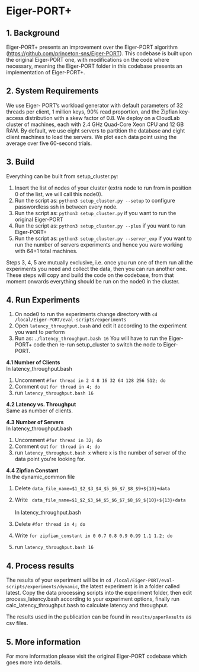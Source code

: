 # Eiger-PORT+
## 1. Background
Eiger-PORT+ presents an improvement over the Eiger-PORT algorithm (https://github.com/princeton-sns/Eiger-PORT). This codebase is built upon the original Eiger-PORT one, with modifications on the code where necessary, meaning the Eiger-PORT folder in this codebase presents an implementation of Eiger-PORT+.

## 2. System Requirements
We use Eiger- PORT’s workload generator with default parameters of 32 threads per client, 1 million keys, 90% read proportion, and the Zipfian key-access distribution with a skew factor of 0.8. We deploy on a CloudLab cluster of machines, each with 2.4 GHz Quad-Core Xeon CPU and 12 GB RAM. By default, we use eight servers to partition the database and eight client machines to load the servers. We plot each data point using the average over five 60-second trials.
## 3. Build
Everything can be built from setup_cluster.py:
 1. Insert the list of nodes of your cluster (extra node to run from in position 0 of the list, we 
 will call this node0). 
 2. Run the script as: ```python3 setup_cluster.py --setup``` to configure passwordless ssh in between every node.
  3. Run the script as:  ```python3 setup_cluster.py``` if you want to run the original Eiger-PORT
  4. Run the script as:  ```python3 setup_cluster.py --plus``` if you want to run Eiger-PORT+
  5. Run the script as:  ```python3 setup_cluster.py --server_exp``` if you want to run the number of servers experiments and hence you ware working with 64+1 total machines.

Steps 3, 4, 5 are mutually exclusive, i.e. once you run one of them run all the experiments you need and collect the data, then you can run another one. These steps will copy and build the code on the codebase, from that moment onwards everything should be run on the node0 in the cluster.

## 4. Run Experiments
1. On node0 to run the experiments change directory with ```cd /local/Eiger-PORT/eval-scripts/experiments```
2. Open ```latency_throughput.bash``` and edit it according to the experiment you want to perform
3. Run as: ```./latency_throughput.bash 16```
You will have to run the Eiger-PORT+ code then re-run setup_cluster to switch the node to Eiger-PORT.

**4.1 Number of Clients** \
In latency_throughput.bash
1. Uncomment
    ```#for thread in 2 4 8 16 32 64 128 256 512; do ```
2. Comment out
     ```for thread in 4; do```
3. run ```latency_throughput.bash 16```

**4.2 Latency vs. Throughput** \
Same as number of clients.

**4.3 Number of Servers** \
In latency_throughput.bash
1. Uncomment
    ```#for thread in 32; do ```
2. Comment out
     ```for thread in 4; do```
3. run ```latency_throughput.bash x``` where x is the number of server of the data point you're looking for.

**4.4 Zipfian Constant** \
In the dynamic_common file 
1. Delete
    ```data_file_name=$1_$2_$3_$4_$5_$6_$7_$8_$9+${10}+data ```
2. Write
     ``` data_file_name=$1_$2_$3_$4_$5_$6_$7_$8_$9_${10}+${13}+data``` \
\
In latency_throughput.bash
1. Delete
    ```#for thread in 4; do ```
2. Write
     ```for zipfian_constant in 0 0.7 0.8 0.9 0.99 1.1 1.2; do```

3. run ```latency_throughput.bash 16```

## 4. Process results
The results of your experiment will be in ```cd /local/Eiger-PORT/eval-scripts/experiments/dynamic```, the latest experiment is in a folder called latest. Copy the data processing scripts into the experiment folder, then edit process_latency.bash according to your experiment options, finally run calc_latency_throughput.bash to calculate latency and throughput. 

The results used in the publication can be found in ```results/paperResults``` as csv files.

## 5. More information
For more information please visit the original Eiger-PORT codebase which goes more into details.